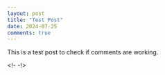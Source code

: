 ```yaml
---
layout: post
title: "Test Post"
date: 2024-07-25
comments: true
---
```


This is a test post to check if comments are working.

<!- <script src="https://utteranc.es/client.js"
        repo="relyingonmicrosoft/relyingonmicrosoft.github.io"
        issue-term="pathname"
        theme="github-light"
        crossorigin="anonymous"
        async>
</script>
-!>

